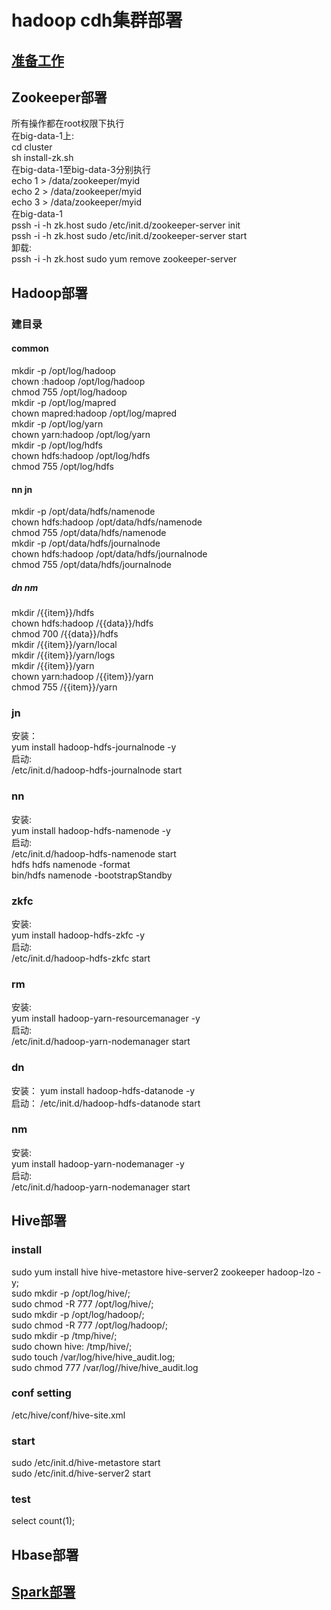 # hadoop cdh集群部署

## [准备工作](docs/prepare.md)
## Zookeeper部署
所有操作都在root权限下执行  
在big-data-1上:  
cd cluster  
sh install-zk.sh  
在big-data-1至big-data-3分别执行  
echo 1 >  /data/zookeeper/myid    
echo 2 >  /data/zookeeper/myid    
echo 3 >  /data/zookeeper/myid    
在big-data-1  
pssh -i -h zk.host sudo /etc/init.d/zookeeper-server init  
pssh -i -h zk.host sudo /etc/init.d/zookeeper-server start  
卸载:  
pssh -i -h zk.host sudo yum remove zookeeper-server


## Hadoop部署
### 建目录
#### common  
mkdir -p /opt/log/hadoop  
chown :hadoop /opt/log/hadoop  
chmod 755  /opt/log/hadoop  
mkdir -p /opt/log/mapred  
chown mapred:hadoop /opt/log/mapred  
mkdir -p /opt/log/yarn  
chown yarn:hadoop /opt/log/yarn  
mkdir -p /opt/log/hdfs  
chown hdfs:hadoop /opt/log/hdfs  
chmod 755 /opt/log/hdfs  

#### nn jn  
mkdir -p /opt/data/hdfs/namenode  
chown hdfs:hadoop /opt/data/hdfs/namenode  
chmod 755 /opt/data/hdfs/namenode  
mkdir -p /opt/data/hdfs/journalnode  
chown hdfs:hadoop /opt/data/hdfs/journalnode  
chmod 755 /opt/data/hdfs/journalnode  

##### dn nm  
mkdir  /{{item}}/hdfs  
chown hdfs:hadoop /{{data}}/hdfs  
chmod 700  /{{data}}/hdfs  
mkdir /{{item}}/yarn/local  
mkdir /{{item}}/yarn/logs  
mkdir /{{item}}/yarn  
chown yarn:hadoop /{{item}}/yarn  
chmod 755 /{{item}}/yarn  

### jn
安装：  
yum install hadoop-hdfs-journalnode -y  
启动:  
/etc/init.d/hadoop-hdfs-journalnode start  

### nn 
安装:  
yum install hadoop-hdfs-namenode -y  
启动:  
/etc/init.d/hadoop-hdfs-namenode start  
hdfs hdfs namenode -format  
bin/hdfs namenode  -bootstrapStandby  

### zkfc  
安装:  
yum install hadoop-hdfs-zkfc -y  
启动:  
/etc/init.d/hadoop-hdfs-zkfc start  

### rm  
安装:  
yum install hadoop-yarn-resourcemanager -y  
启动:  
/etc/init.d/hadoop-yarn-nodemanager start  

### dn  
安装： 
yum install hadoop-hdfs-datanode -y  
启动： 
/etc/init.d/hadoop-hdfs-datanode start  

### nm 
安装:   
yum install hadoop-yarn-nodemanager -y  
启动:  
/etc/init.d/hadoop-yarn-nodemanager start  


## Hive部署
### install
sudo yum install hive hive-metastore hive-server2 zookeeper hadoop-lzo -y;  
sudo mkdir -p /opt/log/hive/;  
sudo chmod -R 777 /opt/log/hive/;  
sudo mkdir -p /opt/log/hadoop/;  
sudo chmod -R 777 /opt/log/hadoop/;  
sudo mkdir -p /tmp/hive/;  
sudo chown hive: /tmp/hive/;  
sudo touch /var/log/hive/hive_audit.log;  
sudo chmod 777 /var/log//hive/hive_audit.log  

### conf setting 
/etc/hive/conf/hive-site.xml

### start
sudo /etc/init.d/hive-metastore start  
sudo /etc/init.d/hive-server2 start

### test
select count(1);

## Hbase部署

## [Spark部署](docs/spark/install.md)



